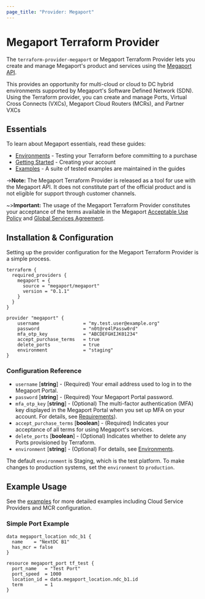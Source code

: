 ```yaml
---
page_title: "Provider: Megaport"
---
```


# Megaport Terraform Provider

The `terraform-provider-megaport` or Megaport Terraform Provider lets you create and manage 
Megaport's product and services using the [Megaport API](https://dev.megaport.com).

This provides an opportunity for multi-cloud or cloud to DC hybrid environments supported by Megaport's Software 
Defined Network (SDN). Using the Terraform provider, you can create and manage Ports, Virtual Cross Connects (VXCs), 
Megaport Cloud Routers (MCRs), and Partner VXCs 

## Essentials
To learn about Megaport essentials, read these guides:   
* [Environments](guides/environments) - Testing your Terraform before committing to a purchase
* [Getting Started](guides/gettingstarted) - Creating your account  
* [Examples](guides/examples) - A suite of 
  tested examples are maintained in the guides

->**Note:** The Megaport Terraform Provider is released as a tool for use with the Megaport API. It does not constitute
part of the official product and is not eligible for support through customer channels.

~>**Important:** The usage of the Megaport Terraform Provider constitutes your acceptance of the terms available
in the Megaport [Acceptable Use Policy](https://www.megaport.com/legal/acceptable-use-policy/) and 
[Global Services Agreement](https://www.megaport.com/legal/global-services-agreement/).

## Installation & Configuration

Setting up the provider configuration for the Megaport Terraform Provider is a simple process.
```
terraform {
  required_providers {
    megaport = {
      source = "megaport/megaport"
      version = "0.1.1"
    }
  }
}

provider "megaport" {
    username                = "my.test.user@example.org"
    password                = "n0t@re4lPassw0rd"
    mfa_otp_key             = "ABCDEFGHIJK01234"
    accept_purchase_terms   = true
    delete_ports            = true
    environment             = "staging"
}
```
### Configuration Reference

 - `username` [**string**] - (Required) Your email address used to log in to the Megaport Portal.
 - `password` [**string**] - (Required) Your Megaport Portal password.
 - `mfa_otp_key` [**string**] - (Optional) The multi-factor authentication (MFA) key displayed in the Megaport Portal when you set up MFA on your account. For details, see [Requirements](guides/gettingstarted)).
 - `accept_purchase_terms` [**boolean**] - (Required) Indicates your acceptance of all terms for using Megaport's services.
 - `delete_ports` [**boolean**] - (Optional) Indicates whether to delete any Ports provisioned by Terraform.
 - `environment` [**string**] - (Optional) For details, see [Environments](guides/environments).

The default `environment` is Staging, which is the test platform. To make changes to production systems, set the `environment` to `production`.

## Example Usage

See the [examples](guides/examples) for more detailed examples including Cloud Service Providers and MCR configuration.

### Simple Port Example
```
data megaport_location ndc_b1 {
  name    = "NextDC B1"
  has_mcr = false
}

resource megaport_port tf_test {
  port_name   = "Test Port"
  port_speed  = 1000
  location_id = data.megaport_location.ndc_b1.id
  term        = 1
}
```

